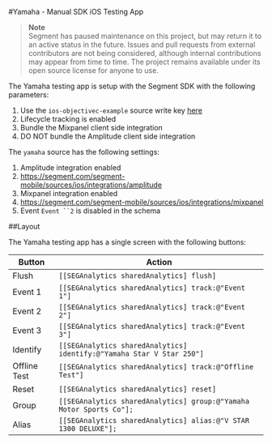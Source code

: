 #Yamaha - Manual SDK iOS Testing App

> **Note**  
> Segment has paused maintenance on this project, but may return it to an active status in the future. Issues and pull requests from external contributors are not being considered, although internal contributions may appear from time to time. The project remains available under its open source license for anyone to use.

The Yamaha testing app is setup with the Segment SDK with the following parameters:

1. Use the `ios-objectivec-example`  source write key [here](https://segment.com/segment-mobile/sources/ios/settings/keys)
2. Lifecycle tracking is enabled
3. Bundle the Mixpanel client side integration
4. DO NOT bundle the Amplitude client side integration

The `yamaha` source has the following settings:

1. Amplitude integration enabled
  1. https://segment.com/segment-mobile/sources/ios/integrations/amplitude
2. Mixpanel integration enabled
  1. https://segment.com/segment-mobile/sources/ios/integrations/mixpanel
3. Event `Event ``2` is disabled in the schema


##Layout

The Yamaha testing app has a single screen with the following buttons:

|Button   | Action  |
|---|---|
|Flush| `[[SEGAnalytics sharedAnalytics] flush]` |
|Event 1| `[[SEGAnalytics sharedAnalytics] track:@"Event 1"]` |
|Event 2| `[[SEGAnalytics sharedAnalytics] track:@"Event 2"]` |
|Event 3| `[[SEGAnalytics sharedAnalytics] track:@"Event 3"]` |
|Identify| `[[SEGAnalytics sharedAnalytics] identify:@"Yamaha Star V Star 250"]` |
|Offline Test| `[[SEGAnalytics sharedAnalytics] track:@"Offline Test"]` |
|Reset| `[[SEGAnalytics sharedAnalytics] reset]`|
|Group| `[[SEGAnalytics sharedAnalytics] group:@"Yamaha Motor Sports Co"];` |
|Alias| `[[SEGAnalytics sharedAnalytics] alias:@"V STAR 1300 DELUXE"];` |
